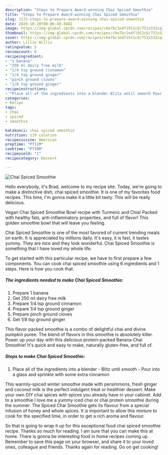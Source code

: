 ```yaml
---
description: "Steps to Prepare Award-winning Chai Spiced Smoothie"
title: "Steps to Prepare Award-winning Chai Spiced Smoothie"
slug: 1172-steps-to-prepare-award-winning-chai-spiced-smoothie
date: 2020-10-20T00:06:49.848Z
image: https://img-global.cpcdn.com/recipes/c6e7bc1e4f1911c6/751x532cq70/chai-spiced-smoothie-recipe-main-photo.jpg
thumbnail: https://img-global.cpcdn.com/recipes/c6e7bc1e4f1911c6/751x532cq70/chai-spiced-smoothie-recipe-main-photo.jpg
cover: https://img-global.cpcdn.com/recipes/c6e7bc1e4f1911c6/751x532cq70/chai-spiced-smoothie-recipe-main-photo.jpg
author: Lillie Willis
ratingvalue: 5
reviewcount: 8
recipeingredient:
- "1 banana"
- "250 ml dairy free milk"
- "1/4 tsp ground cinnamon"
- "1/4 tsp ground ginger"
- "pinch ground cloves"
- "1/8 tsp ground ginger"
recipeinstructions:
- "Place all of the ingredients into a blender Blitz until smooth Pour into a glass and sprinkle with some extra cinnamon"
categories:
- Recipe
tags:
- chai
- spiced
- smoothie

katakunci: chai spiced smoothie 
nutrition: 119 calories
recipecuisine: American
preptime: "PT11M"
cooktime: "PT39M"
recipeyield: "1"
recipecategory: Dessert

---
```



![Chai Spiced Smoothie](https://img-global.cpcdn.com/recipes/c6e7bc1e4f1911c6/751x532cq70/chai-spiced-smoothie-recipe-main-photo.jpg)

Hello everybody, it's Brad, welcome to my recipe site. Today, we're going to make a distinctive dish, chai spiced smoothie. It is one of my favorites food recipes. This time, I'm gonna make it a little bit tasty. This will be really delicious.

Vegan Chai Spiced Smoothie Bowl recipe with Turmeric and Chia! Packed with healthy fats, anti-inflammatory properties, and full of flavor! This golden smoothie bowl that will leave you feeling.

Chai Spiced Smoothie is one of the most favored of current trending meals on earth. It is appreciated by millions daily. It's easy, it is fast, it tastes yummy. They are nice and they look wonderful. Chai Spiced Smoothie is something that I have loved my whole life.


To get started with this particular recipe, we have to first prepare a few components. You can cook chai spiced smoothie using 6 ingredients and 1 steps. Here is how you cook that.

<!--inarticleads1-->

##### The ingredients needed to make Chai Spiced Smoothie:

1. Prepare 1 banana
1. Get 250 ml dairy free milk
1. Prepare 1/4 tsp ground cinnamon
1. Prepare 1/4 tsp ground ginger
1. Prepare pinch ground cloves
1. Get 1/8 tsp ground ginger


This flavor packed smoothie is a combo of delightful chai and divine pumpkin puree. The blend of flavors in this smoothie is absolutely killer. Power up your day with this delicious protein-packed Banana Chai Smoothie! It&#39;s quick and easy to make, naturally gluten-free, and full of. 

<!--inarticleads2-->

##### Steps to make Chai Spiced Smoothie:

1. Place all of the ingredients into a blender - Blitz until smooth - Pour into a glass and sprinkle with some extra cinnamon


This warmly-spiced winter smoothie made with persimmons, fresh ginger and coconut milk is the perfect indulgent treat or healthier dessert. Make your own DIY chai spices with spices you already have in your cabinet. Add to a smoothie I love me a yummy iced chai or chai protein smoothie during the summer. The Spiced Chai Smoothie gets its flavour from a special infusion of honey and whole spices. It is important to allow this mixture to cook for the specified time, in order to get a rich aroma and flavour. 

So that is going to wrap it up for this exceptional food chai spiced smoothie recipe. Thanks so much for reading. I am sure that you can make this at home. There is gonna be interesting food in home recipes coming up. Remember to save this page on your browser, and share it to your loved ones, colleague and friends. Thanks again for reading. Go on get cooking!
